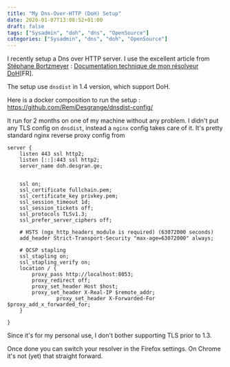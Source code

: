 ```yaml
---
title: "My Dns-Over-HTTP (DoH) Setup"
date: 2020-01-07T13:08:52+01:00
draft: false
tags: ["Sysadmin", "doh", "dns", "OpenSource"]
categories: ["Sysadmin", "dns", "doh", "OpenSource"]
---
```


I recently setup a Dns over HTTP server. I use the excellent article from [Stéphane
Bortzmeyer](https://www.bortzmeyer.org) : [Documentation technique de mon résolveur
DoH](https://www.bortzmeyer.org/doh-mon-resolveur.html)[FR].

The setup use `dnsdist` in 1.4 version, which support DoH.

Here is a docker composition to run the setup : https://github.com/RemiDesgrange/dnsdist-config/

It run for 2 months on one of my machine without any problem. I didn't put any TLS config on
`dnsdist`, instead a `nginx` config takes care of it. It's pretty standard nginx reverse proxy
config from

```nginx
server {
	listen 443 ssl http2;
	listen [::]:443 ssl http2;
	server_name doh.desgran.ge;


	ssl on;
	ssl_certificate fullchain.pem;
	ssl_certificate_key privkey.pem;
	ssl_session_timeout 1d;
	ssl_session_tickets off;
	ssl_protocols TLSv1.3;
	ssl_prefer_server_ciphers off;

	# HSTS (ngx_http_headers_module is required) (63072000 seconds)
	add_header Strict-Transport-Security "max-age=63072000" always;

	# OCSP stapling
	ssl_stapling on;
	ssl_stapling_verify on;
	location / {
		proxy_pass http://localhost:8053;
		proxy_redirect off;
		proxy_set_header Host $host;
		proxy_set_header X-Real-IP $remote_addr;
                proxy_set_header X-Forwarded-For $proxy_add_x_forwarded_for;
	}

}
```

Since it's for my personal use, I don't bother supporting TLS prior to 1.3.

Once done you can switch your resolver in the Firefox settings. On Chrome it's not (yet) that
straight forward.
